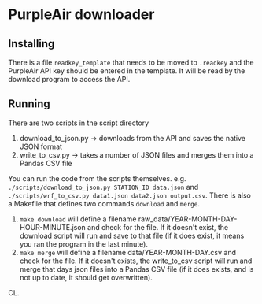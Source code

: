 # PurpleAir downloader

## Installing
There is a file `readkey_template` that needs to be moved to `.readkey` and the PurpleAir API key should be entered in the template. It will be read by the download program to access the API.

## Running

There are two scripts in the script directory

  1. download_to_json.py -> downloads from the API and saves the native JSON format
  2. write_to_csv.py -> takes a number of JSON files and merges them into a Pandas CSV file

You can run the code from the scripts themselves. e.g. `./scripts/download_to_json.py STATION_ID data.json` and `./scripts/wrf_to_csv.py data1.json data2.json output.csv`. There is also a Makefile that defines two commands `download` and `merge`. 

1. `make download` will define a filename raw_data/YEAR-MONTH-DAY-HOUR-MINUTE.json and check for the file. If it doesn't exist, the download script will run and save to that file (if it does exist, it means you ran the program in the last minute).
2. `make merge` will define a filename data/YEAR-MONTH-DAY.csv and check for the file. If it doesn't exists, the write_to_csv script will run and merge that days json files into a Pandas CSV file (if it does exists, and is not up to date, it should get overwritten).

CL.
